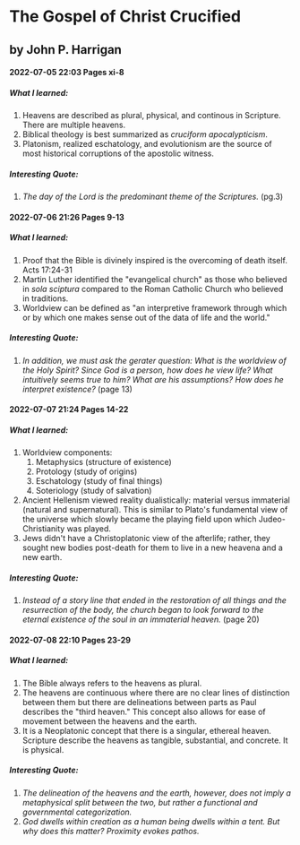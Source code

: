 # The Gospel of Christ Crucified
## by John P. Harrigan 

#### 2022-07-05 22:03 Pages xi-8
##### What I learned:
1. Heavens are described as plural, physical, and continous in Scripture. There are multiple heavens.
1. Biblical theology is best summarized as *cruciform apocalypticism*.
1. Platonism, realized eschatology, and evolutionism are the source of most historical corruptions of the apostolic witness.

##### Interesting Quote:
1. *The day of the Lord is the predominant theme of the Scriptures.* (pg.3)

#### 2022-07-06 21:26 Pages 9-13
##### What I learned:
1. Proof that the Bible is divinely inspired is the overcoming of death itself. Acts 17:24-31
1. Martin Luther identified the "evangelical church" as those who believed in *sola sciptura* compared to the Roman Catholic Church who believed in traditions.
1. Worldview can be defined as "an interpretive framework through which or by which one makes sense out of the data of life and the world."

##### Interesting Quote:
1. *In addition, we must ask the gerater question: What is the worldview of the Holy Spirit? Since God is a person, how does he view life? What intuitively seems true to him? What are his assumptions? How does he interpret existence?* (page 13)


#### 2022-07-07 21:24 Pages 14-22
##### What I learned:
1. Worldview components:
	1. Metaphysics (structure of existence)
	2. Protology (study of origins)
	3. Eschatology (study of final things)
	4. Soteriology (study of salvation)
2. Ancient Hellenism viewed reality dualistically: material versus immaterial (natural and supernatural). This is similar to Plato's fundamental view of the universe which slowly became the playing field upon which Judeo-Christianity was played.
3. Jews didn't have a Christoplatonic view of the afterlife; rather, they sought new bodies post-death for them to live in a new heavena and a new earth.

##### Interesting Quote:
1. *Instead of a story line that ended in the restoration of all things and the resurrection of the body, the church began to look forward to the eternal existence of the soul in an immaterial heaven.* (page 20)


#### 2022-07-08 22:10 Pages 23-29
##### What I learned:
1. The Bible always refers to the heavens as plural.
1. The heavens are continuous where there are no clear lines of distinction between them but there are delineations between parts as Paul describes the "third heaven." This concept also allows for ease of movement between the heavens and the earth.
1. It is a Neoplatonic concept that there is a singular, ethereal heaven. Scripture describe the heavens as tangible, substantial, and concrete. It is physical.

##### Interesting Quote:
1.  *The delineation of the heavens and the earth, however, does not imply a metaphysical split between the two, but rather a functional and governmental categorization.*
2. *God dwells within creation as a human being dwells within a tent. But why does this matter? Proximity evokes pathos.*


